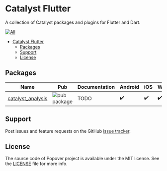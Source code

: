 # Catalyst Flutter

A collection of Catalyst packages and plugins for Flutter and Dart.

[![All](https://github.com/input-output-hk/catalyst-flutter/actions/workflows/all.yaml/badge.svg?branch=main)](https://github.com/input-output-hk/catalyst-flutter/actions/workflows/all.yaml)

- [Catalyst Flutter](#catalyst-flutter)
  - [Packages](#packages)
  - [Support](#support)
  - [License](#license)

## Packages

| Name | Pub | Documentation | Android | iOS | Web | macOS | Windows | Linux |
|--------|-----|---------------| ------- |-----|-------|-----|---------|-------|
| [catalyst_analysis](packages/catalyst_analysis) | ![pub package](https://img.shields.io/pub/v/catalyst_analysis.svg) | TODO |✔️| ✔️ | ✔️ | ✔️ | ✔️ | ✔️ | ✔️ |

## Support

Post issues and feature requests on the GitHub [issue tracker](https://github.com/input-output-hk/catalyst-flutter/issues).

## License

The source code of Popover project is available under the MIT license.
See the [LICENSE](https://github.com/input-output-hk/catalyst-flutter/blob/main/LICENSE) file for more info.
